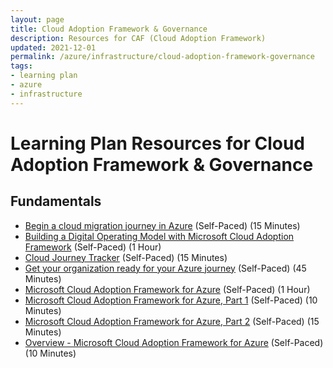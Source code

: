 ```yaml
---
layout: page
title: Cloud Adoption Framework & Governance
description: Resources for CAF (Cloud Adoption Framework)
updated: 2021-12-01
permalink: /azure/infrastructure/cloud-adoption-framework-governance
tags: 
- learning plan
- azure
- infrastructure
---
```


# Learning Plan Resources for Cloud Adoption Framework & Governance

## Fundamentals

* [Begin a cloud migration journey in Azure](https://docs.microsoft.com/en-us/azure/cloud-adoption-framework/getting-started/migrate) (Self-Paced) (15 Minutes)
* [Building a Digital Operating Model with Microsoft Cloud Adoption Framework](https://azure.microsoft.com/en-us/resources/building-a-digital-operating-model-with-microsoft-cloud-adoption-framework/) (Self-Paced) (1 Hour)
* [Cloud Journey Tracker](https://docs.microsoft.com/en-us/assessments/?id=cloud-journey-tracker&WT.mc_id=email) (Self-Paced) (15 Minutes)
* [Get your organization ready for your Azure journey](https://medius.studios.ms/video/asset/HIGHMP4/IG19-BRK2191) (Self-Paced) (45 Minutes)
* [Microsoft Cloud Adoption Framework for Azure](https://docs.microsoft.com/en-us/learn/modules/microsoft-cloud-adoption-framework-for-azure/) (Self-Paced) (1 Hour)
* [Microsoft Cloud Adoption Framework for Azure, Part 1](https://www.youtube.com/watch?v=9VJYVITjckw) (Self-Paced) (10 Minutes)
* [Microsoft Cloud Adoption Framework for Azure, Part 2](https://www.youtube.com/watch?v=8eqv_wXqflQ) (Self-Paced) (15 Minutes)
* [Overview - Microsoft Cloud Adoption Framework for Azure](https://docs.microsoft.com/en-us/azure/cloud-adoption-framework/) (Self-Paced) (10 Minutes)
